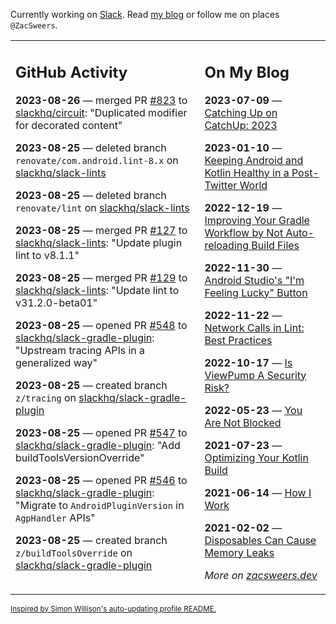 Currently working on [Slack](https://slack.com/). Read [my blog](https://zacsweers.dev/) or follow me on places `@ZacSweers`.

<table><tr><td valign="top" width="60%">

## GitHub Activity
<!-- githubActivity starts -->
**2023-08-26** — merged PR [#823](https://github.com/slackhq/circuit/pull/823) to [slackhq/circuit](https://github.com/slackhq/circuit): "Duplicated modifier for decorated content"

**2023-08-25** — deleted branch `renovate/com.android.lint-8.x` on [slackhq/slack-lints](https://github.com/slackhq/slack-lints)

**2023-08-25** — deleted branch `renovate/lint` on [slackhq/slack-lints](https://github.com/slackhq/slack-lints)

**2023-08-25** — merged PR [#127](https://github.com/slackhq/slack-lints/pull/127) to [slackhq/slack-lints](https://github.com/slackhq/slack-lints): "Update plugin lint to v8.1.1"

**2023-08-25** — merged PR [#129](https://github.com/slackhq/slack-lints/pull/129) to [slackhq/slack-lints](https://github.com/slackhq/slack-lints): "Update lint to v31.2.0-beta01"

**2023-08-25** — opened PR [#548](https://github.com/slackhq/slack-gradle-plugin/pull/548) to [slackhq/slack-gradle-plugin](https://github.com/slackhq/slack-gradle-plugin): "Upstream tracing APIs in a generalized way"

**2023-08-25** — created branch `z/tracing` on [slackhq/slack-gradle-plugin](https://github.com/slackhq/slack-gradle-plugin)

**2023-08-25** — opened PR [#547](https://github.com/slackhq/slack-gradle-plugin/pull/547) to [slackhq/slack-gradle-plugin](https://github.com/slackhq/slack-gradle-plugin): "Add buildToolsVersionOverride"

**2023-08-25** — opened PR [#546](https://github.com/slackhq/slack-gradle-plugin/pull/546) to [slackhq/slack-gradle-plugin](https://github.com/slackhq/slack-gradle-plugin): "Migrate to `AndroidPluginVersion` in `AgpHandler` APIs"

**2023-08-25** — created branch `z/buildToolsOverride` on [slackhq/slack-gradle-plugin](https://github.com/slackhq/slack-gradle-plugin)
<!-- githubActivity ends -->
</td><td valign="top" width="40%">

## On My Blog
<!-- blog starts -->
**2023-07-09** — [Catching Up on CatchUp: 2023](https://www.zacsweers.dev/catching-up-on-catchup-2023/)

**2023-01-10** — [Keeping Android and Kotlin Healthy in a Post-Twitter World](https://www.zacsweers.dev/keeping-android-healthy/)

**2022-12-19** — [Improving Your Gradle Workflow by Not Auto-reloading Build Files](https://www.zacsweers.dev/improving-your-workflow-by-not-auto-reloading-build-files/)

**2022-11-30** — [Android Studio's "I'm Feeling Lucky" Button](https://www.zacsweers.dev/android-studios-im-feeling-lucky-button/)

**2022-11-22** — [Network Calls in Lint: Best Practices](https://www.zacsweers.dev/network-calls-in-lint-best-practices/)

**2022-10-17** — [Is ViewPump A Security Risk?](https://www.zacsweers.dev/is-viewpump-a-security-risk/)

**2022-05-23** — [You Are Not Blocked](https://www.zacsweers.dev/you-are-not-blocked/)

**2021-07-23** — [Optimizing Your Kotlin Build](https://www.zacsweers.dev/optimizing-your-kotlin-build/)

**2021-06-14** — [How I Work](https://www.zacsweers.dev/how-i-work/)

**2021-02-02** — [Disposables Can Cause Memory Leaks](https://www.zacsweers.dev/disposables-can-cause-memory-leaks/)
<!-- blog ends -->
_More on [zacsweers.dev](https://zacsweers.dev/)_
</td></tr></table>

<sub><a href="https://simonwillison.net/2020/Jul/10/self-updating-profile-readme/">Inspired by Simon Willison's auto-updating profile README.</a></sub>